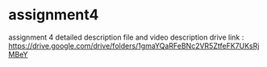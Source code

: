 # assignment4

assignment 4 detailed description file and video description drive link : https://drive.google.com/drive/folders/1gmaYQaRFeBNc2VR5ZtfeFK7UKsRjMBeY
